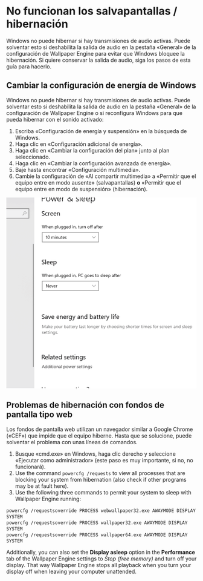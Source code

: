 # No funcionan los salvapantallas / hibernación

Windows no puede hibernar si hay transmisiones de audio activas. Puede solventar esto si deshabilita la salida de audio en la pestaña «General» de la configuración de Wallpaper Engine para evitar que Windows bloquee la hibernación. Si quiere conservar la salida de audio, siga los pasos de esta guía para hacerlo.

## Cambiar la configuración de energía de Windows

Windows no puede hibernar si hay transmisiones de audio activas. Puede solventar esto si deshabilita la salida de audio en la pestaña «General» de la configuración de Wallpaper Engine o si reconfigura Windows para que pueda hibernar con el sonido activado:

1. Escriba «Configuración de energía y suspensión» en la búsqueda de Windows.
2. Haga clic en «Configuración adicional de energía».
3. Haga clic en «Cambiar la configuración del plan» junto al plan seleccionado.
4. Haga clic en «Cambiar la configuración avanzada de energía».
5. Baje hasta encontrar «Configuración multimedia».
6. Cambie la configuración de «Al compartir multimedia» a «Permitir que el equipo entre en modo ausente» (salvapantallas) **o** «Permitir que el equipo entre en modo de suspensión» (hibernación).

![Enable "Allow the computer to sleep"](./power.gif)

## Problemas de hibernación con fondos de pantalla tipo web

Los fondos de pantalla web utilizan un navegador similar a Google Chrome («CEF») que impide que el equipo hiberne. Hasta que se solucione, puede solventar el problema con unas líneas de comandos.

1. Busque «cmd.exe» en Windows, haga clic derecho y seleccione «Ejecutar como administrador» (este paso es muy importante, si no, no funcionará).
2. Use the command `powercfg /requests` to view all processes that are blocking your system from hibernation (also check if other programs may be at fault here).
3. Use the following three commands to permit your system to sleep with Wallpaper Engine running:

```
powercfg /requestsoverride PROCESS webwallpaper32.exe AWAYMODE DISPLAY SYSTEM
powercfg /requestsoverride PROCESS wallpaper32.exe AWAYMODE DISPLAY SYSTEM
powercfg /requestsoverride PROCESS wallpaper64.exe AWAYMODE DISPLAY SYSTEM
```

Additionally, you can also set the **Display asleep** option in the **Performance** tab of the Wallpaper Engine settings to *Stop (free memory)* and turn off your display. That way Wallpaper Engine stops all playback when you turn your display off when leaving your computer unattended.